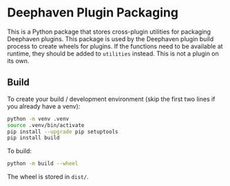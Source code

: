 # Deephaven Plugin Packaging

This is a Python package that stores cross-plugin utilities for packaging Deephaven plugins.
This package is used by the Deephaven plugin build process to create wheels for plugins.
If the functions need to be available at runtime, they should be added to `utilities` instead.
This is not a plugin on its own.

## Build

To create your build / development environment (skip the first two lines if you already have a venv):

```sh
python -m venv .venv
source .venv/bin/activate
pip install --upgrade pip setuptools
pip install build
```

To build:

```sh
python -m build --wheel
```

The wheel is stored in `dist/`.
